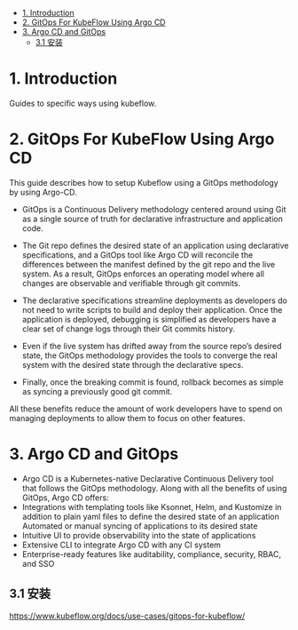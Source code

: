 <!-- TOC -->

- [1. Introduction](#1-introduction)
- [2. GitOps For KubeFlow Using Argo CD](#2-gitops-for-kubeflow-using-argo-cd)
- [3. Argo CD and GitOps](#3-argo-cd-and-gitops)
    - [3.1 安装](#31-安装)

<!-- /TOC -->
# 1. Introduction
Guides to  specific ways using kubeflow.
# 2. GitOps For KubeFlow Using Argo CD
This guide describes how to setup Kubeflow using a GitOps methodology by using Argo-CD.

* GitOps is a Continuous Delivery methodology centered around using Git as a single source of truth for declarative infrastructure and application code. 

* The Git repo defines the desired state of an application using declarative specifications, and a GitOps tool like Argo CD will reconcile the differences between the manifest defined by the git repo and the live system. As a result, GitOps enforces an operating model where all changes are observable and verifiable through git commits. 

* The declarative specifications streamline deployments as developers do not need to write scripts to build and deploy their application. Once the application is deployed, debugging is simplified as developers have a clear set of change logs through their Git commits history. 

* Even if the live system has drifted away from the source repo’s desired state, the GitOps methodology provides the tools to converge the real system with the desired state through the declarative specs. 

* Finally, once the breaking commit is found, rollback becomes as simple as syncing a previously good git commit. 

All these benefits reduce the amount of work developers have to spend on managing deployments to allow them to focus on other features.

# 3. Argo CD and GitOps
* Argo CD is a Kubernetes-native Declarative Continuous Delivery tool that follows the GitOps methodology. Along with all the benefits of using GitOps, Argo CD offers:
* Integrations with templating tools like Ksonnet, Helm, and Kustomize in addition to plain yaml files to define the desired state of an application
Automated or manual syncing of applications to its desired state
* Intuitive UI to provide observability into the state of applications
* Extensive CLI to integrate Argo CD with any CI system
* Enterprise-ready features like auditability, compliance, security, RBAC, and SSO

## 3.1 安装
https://www.kubeflow.org/docs/use-cases/gitops-for-kubeflow/


